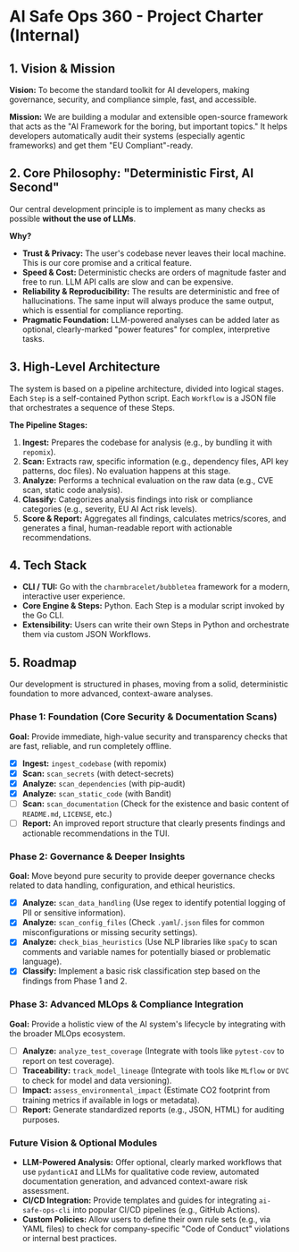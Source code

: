 # AI Safe Ops 360 - Project Charter (Internal)

## 1. Vision & Mission

**Vision:** To become the standard toolkit for AI developers, making governance, security, and compliance simple, fast, and accessible.

**Mission:** We are building a modular and extensible open-source framework that acts as the "AI Framework for the boring, but important topics." It helps developers automatically audit their systems (especially agentic frameworks) and get them "EU Compliant"-ready.

## 2. Core Philosophy: "Deterministic First, AI Second"

Our central development principle is to implement as many checks as possible **without the use of LLMs**.

**Why?**
*   **Trust & Privacy:** The user's codebase never leaves their local machine. This is our core promise and a critical feature.
*   **Speed & Cost:** Deterministic checks are orders of magnitude faster and free to run. LLM API calls are slow and can be expensive.
*   **Reliability & Reproducibility:** The results are deterministic and free of hallucinations. The same input will always produce the same output, which is essential for compliance reporting.
*   **Pragmatic Foundation:** LLM-powered analyses can be added later as optional, clearly-marked "power features" for complex, interpretive tasks.

## 3. High-Level Architecture

The system is based on a pipeline architecture, divided into logical stages. Each `Step` is a self-contained Python script. Each `Workflow` is a JSON file that orchestrates a sequence of these Steps.

**The Pipeline Stages:**

1.  **Ingest:** Prepares the codebase for analysis (e.g., by bundling it with `repomix`).
2.  **Scan:** Extracts raw, specific information (e.g., dependency files, API key patterns, doc files). No evaluation happens at this stage.
3.  **Analyze:** Performs a technical evaluation on the raw data (e.g., CVE scan, static code analysis).
4.  **Classify:** Categorizes analysis findings into risk or compliance categories (e.g., severity, EU AI Act risk levels).
5.  **Score & Report:** Aggregates all findings, calculates metrics/scores, and generates a final, human-readable report with actionable recommendations.

## 4. Tech Stack

*   **CLI / TUI:** Go with the `charmbracelet/bubbletea` framework for a modern, interactive user experience.
*   **Core Engine & Steps:** Python. Each Step is a modular script invoked by the Go CLI.
*   **Extensibility:** Users can write their own Steps in Python and orchestrate them via custom JSON Workflows.

## 5. Roadmap

Our development is structured in phases, moving from a solid, deterministic foundation to more advanced, context-aware analyses.

### Phase 1: Foundation (Core Security & Documentation Scans)

**Goal:** Provide immediate, high-value security and transparency checks that are fast, reliable, and run completely offline.

*   [x] **Ingest:** `ingest_codebase` (with repomix)
*   [x] **Scan:** `scan_secrets` (with detect-secrets)
*   [x] **Analyze:** `scan_dependencies` (with pip-audit)
*   [x] **Analyze:** `scan_static_code` (with Bandit)
*   [ ] **Scan:** `scan_documentation` (Check for the existence and basic content of `README.md`, `LICENSE`, etc.)
*   [ ] **Report:** An improved report structure that clearly presents findings and actionable recommendations in the TUI.

### Phase 2: Governance & Deeper Insights

**Goal:** Move beyond pure security to provide deeper governance checks related to data handling, configuration, and ethical heuristics.

*   [x] **Analyze:** `scan_data_handling` (Use regex to identify potential logging of PII or sensitive information).
*   [x] **Analyze:** `scan_config_files` (Check `.yaml`/`.json` files for common misconfigurations or missing security settings).
*   [x] **Analyze:** `check_bias_heuristics` (Use NLP libraries like `spaCy` to scan comments and variable names for potentially biased or problematic language).
*   [x] **Classify:** Implement a basic risk classification step based on the findings from Phase 1 and 2.

### Phase 3: Advanced MLOps & Compliance Integration

**Goal:** Provide a holistic view of the AI system's lifecycle by integrating with the broader MLOps ecosystem.

*   [ ] **Analyze:** `analyze_test_coverage` (Integrate with tools like `pytest-cov` to report on test coverage).
*   [ ] **Traceability:** `track_model_lineage` (Integrate with tools like `MLflow` or `DVC` to check for model and data versioning).
*   [ ] **Impact:** `assess_environmental_impact` (Estimate CO2 footprint from training metrics if available in logs or metadata).
*   [ ] **Report:** Generate standardized reports (e.g., JSON, HTML) for auditing purposes.

### Future Vision & Optional Modules

*   **LLM-Powered Analysis:** Offer optional, clearly marked workflows that use `pydanticAI` and LLMs for qualitative code review, automated documentation generation, and advanced context-aware risk assessment.
*   **CI/CD Integration:** Provide templates and guides for integrating `ai-safe-ops-cli` into popular CI/CD pipelines (e.g., GitHub Actions).
*   **Custom Policies:** Allow users to define their own rule sets (e.g., via YAML files) to check for company-specific "Code of Conduct" violations or internal best practices.